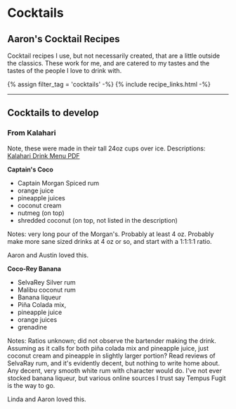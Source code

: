 # Cocktails

## Aaron's Cocktail Recipes

Cocktail recipes I use, but not necessarily created, that are a little outside the classics. These work for me, and are catered to my tastes and the tastes of the people I love to drink with. 

{% assign filter_tag = 'cocktails' -%}
{% include recipe_links.html -%}

* * * 

## Cocktails to develop

### From Kalahari

Note, these were made in their tall 24oz cups over ice. Descriptions: [Kalahari Drink Menu PDF](https://www.kalahariresorts.com/media/lepayhnz/pa-cabana-drink-menu-115x11-050624_.pdf)

**Captain's Coco** 
- Captain Morgan Spiced rum
- orange juice 
- pineapple juices
- coconut cream
- nutmeg (on top)
- shredded coconut (on top, not listed in the description)

Notes: very long pour of the Morgan's. Probably at least 4 oz. Probably make more sane sized drinks at 4 oz or so, and start with a 1:1:1:1 ratio. 

Aaron and Austin loved this.

**Coco-Rey Banana**
- SelvaRey Silver rum
- Malibu coconut rum
- Banana liqueur
- Piña Colada mix, 
- pineapple juice
- orange juices
- grenadine

Notes: Ratios unknown; did not observe the bartender making the drink. Assuming as it calls for both piña colada mix and pineapple juice, just coconut cream and pineapple in slightly larger portion? Read reviews of SelvaRay rum, and it's evidently decent, but nothing to write home about. Any decent, very smooth white rum with character would do. I've not ever stocked banana liqueur, but various online sources I trust say Tempus Fugit is the way to go.

Linda and Aaron loved this. 
